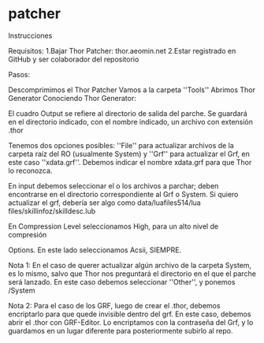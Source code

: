 # patcher
Instrucciones

Requisitos: 1.Bajar Thor Patcher: thor.aeomin.net 2.Estar registrado en GitHub y ser colaborador del repositorio

Pasos:

Descomprimimos el Thor Patcher
Vamos a la carpeta ''Tools''
Abrimos Thor Generator
Conociendo Thor Generator:

El cuadro Output se refiere al directorio de salida del parche. Se guardará en el directorio indicado, con el nombre indicado, un archivo con extensión .thor

Tenemos dos opciones posibles: ''File'' para actualizar archivos de la carpeta raíz del RO (usualmente System) y ''Grf'' para actualizar el Grf, en este caso ''xdata.grf''. Debemos indicar el nombre xdata.grf para que Thor lo reconozca.

En input debemos seleccionar el o los archivos a parchar; deben encontrarse en el directorio correspondiente al Grf o System. Si quiero actualizar el grf, debería ser algo como data/luafiles514/lua files/skillinfoz/skilldesc.lub

En Compression Level seleccionamos High, para un alto nivel de compresión

Options. En este lado seleccionamos Acsii, SIEMPRE.

Nota 1: En el caso de querer actualizar algún archivo de la carpeta System, es lo mismo, salvo que Thor nos preguntará el directorio en el que el parche será lanzado. En este caso debemos seleccionar ''Other'', y ponemos /System

Nota 2: Para el caso de los GRF, luego de crear el .thor, debemos encriptarlo para que quede invisible dentro del grf. En este caso, debemos abrir el .thor con GRF-Editor. Lo encriptamos con la contraseña del Grf, y lo guardamos en un lugar diferente para posteriormente subirlo al repo.
